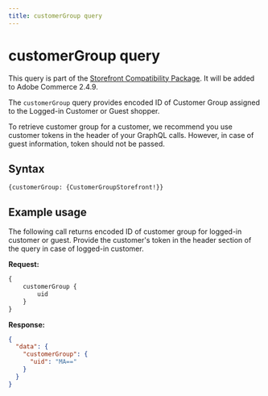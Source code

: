 ```yaml
---
title: customerGroup query
---
```


# customerGroup query

<InlineAlert variant="info" slots="text" />

This query is part of the [Storefront Compatibility Package](https://experienceleague.adobe.com/developer/commerce/storefront/setup/configuration/storefront-compatibility/v248/). It will be added to Adobe Commerce 2.4.9.

The `customerGroup` query provides encoded ID of Customer Group assigned to the Logged-in Customer or Guest shopper.

To retrieve customer group for a customer, we recommend you use customer tokens in the header of your GraphQL calls. However, in case of guest information, token should not be passed.

## Syntax

`{customerGroup: {CustomerGroupStorefront!}}`

## Example usage

The following call returns encoded ID of customer group for logged-in customer or guest. Provide the customer's token in the header section of the query in case of logged-in customer.

**Request:**

```graphql
{
    customerGroup {
        uid
    }
}
```

**Response:**

```json
{
  "data": {
    "customerGroup": {
      "uid": "MA=="
    }
  }
}
```
